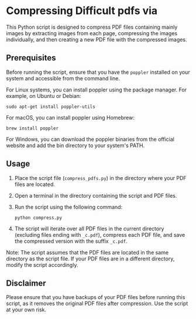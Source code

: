 # Compressing Difficult pdfs via

This Python script is designed to compress PDF files containing mainly images by extracting images from each page, compressing the images individually, and then creating a new PDF file with the compressed images.

## Prerequisites

Before running the script, ensure that you have the `poppler` installed on your system and accessible from the command line.

For Linux systems, you can install poppler using the package manager. For example, on Ubuntu or Debian:

```
sudo apt-get install poppler-utils
```

For macOS, you can install poppler using Homebrew:

```
brew install poppler
```

For Windows, you can download the poppler binaries from the official website and add the bin directory to your system's PATH.

## Usage

1. Place the script file (`compress_pdfs.py`) in the directory where your PDF files are located.

2. Open a terminal in the directory containing the script and PDF files.

3. Run the script using the following command:
   ```
   python compress.py
   ```

4. The script will iterate over all PDF files in the current directory (excluding files ending with `_c.pdf`), compress each PDF file, and save the compressed version with the suffix `_c.pdf`.

Note: The script assumes that the PDF files are located in the same directory as the script file. If your PDF files are in a different directory, modify the script accordingly.

## Disclaimer

Please ensure that you have backups of your PDF files before running this script, as it removes the original PDF files after compression. Use the script at your own risk.
